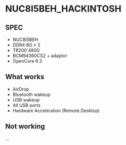 # NUC8I5BEH_HACKINTOSH
## SPEC
* NUC8I5BEH
* DDR4 8G * 2
* TR200 480G
* BCM94360CS2 + adaptor
* OpenCore 6.3

## What works
* AirDrop
* Bluetooth wakeup
* USB wakeup
* All USB ports
* Hardware Acceleration (Remote Desktop)

## Not working
...

